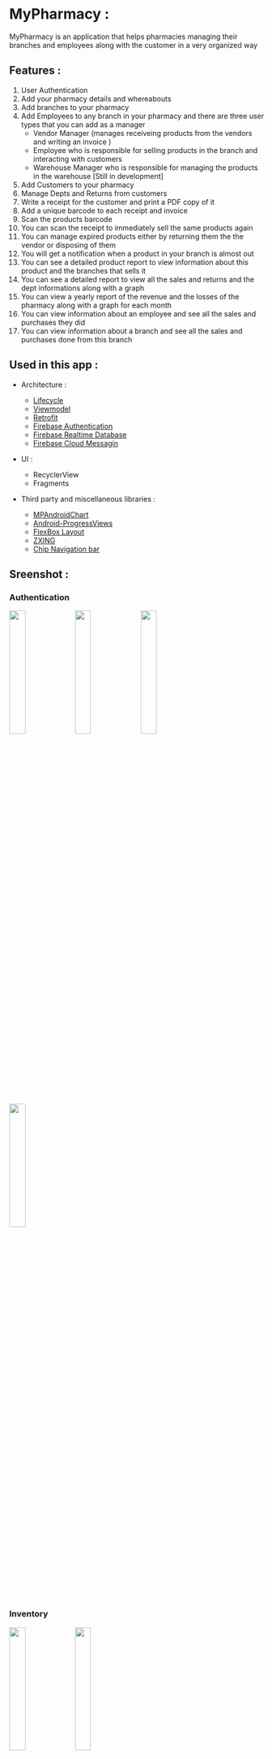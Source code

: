 # MyPharmacy :
MyPharmacy is an application that helps pharmacies managing their branches and employees along with the customer in a very organized way 

## Features :
1. User Authentication
2. Add your pharmacy details and whereabouts
3. Add branches to your pharmacy
4. Add Employees to any branch in your pharmacy and there are three user types that you can add as a manager 
    - Vendor Manager (manages receiveing products from the vendors and writing an invoice )
    - Employee who is responsible for selling products in the branch and interacting with customers
    - Warehouse Manager who is responsible for managing the products in the warehouse [Still in development]
5. Add Customers to your pharmacy
6. Manage Depts and Returns from customers
7. Write a receipt for the customer and print a PDF copy of it 
8. Add a unique barcode to each receipt and invoice 
9. Scan the products barcode 
10. You can scan the receipt to immediately sell the same products again
11. You can manage expired products either by returning them the the vendor or disposing of them
12. You will get a notification when a product in your branch is almost out 
13. You can see a detailed product report to view information about this product and the branches that sells it
14. You can see a detailed report to view all the sales and returns and the dept informations along with a graph
15. You can view a yearly report of the revenue and the losses of the pharmacy along with a graph for each month
16. You can view information about an employee and see all the sales and purchases they did
17. You can view information about a branch and see all the sales and purchases done from this branch

## Used in this app :
- Architecture :
	- [Lifecycle](https://developer.android.com/jetpack/androidx/releases/lifecycle)
	- [Viewmodel](https://developer.android.com/topic/libraries/architecture/viewmodel)
	- [Retrofit](https://square.github.io/retrofit/)
	- [Firebase Authentication](https://firebase.google.com/docs/auth)
	- [Firebase Realtime Database](https://firebase.google.com/docs/database)
	- [Firebase Cloud Messagin](https://firebase.google.com/docs/cloud-messaging)

- UI :
	- RecyclerView
	- Fragments

- Third party and miscellaneous libraries :
	- [MPAndroidChart](https://github.com/PhilJay/MPAndroidChart)
	- [Android-ProgressViews](https://github.com/zekapp/Android-ProgressViews)
	- [FlexBox Layout](https://github.com/google/flexbox-layout)
	- [ZXING](https://github.com/journeyapps/zxing-android-embedded)
	- [Chip Navigation bar](https://github.com/ismaeldivita/chip-navigation-bar)

## Sreenshot :
### Authentication
<p float="left">                                                                                        
<img src="https://user-images.githubusercontent.com/80918411/131255140-cd80241d-6009-452f-8493-8b8d2f54f64e.gif" width="25%">
<img src="https://user-images.githubusercontent.com/80918411/131254998-2aa23d01-a964-4e73-bda2-df2f5660485c.jpg" width="25%">
<img src="https://user-images.githubusercontent.com/80918411/131255022-069b3f2c-432b-46c4-b0a8-5f9ef99e0c1a.jpg" width="25%">
<img src="https://user-images.githubusercontent.com/80918411/131255029-03c07ce5-155a-494f-ad3a-6212fed97779.jpg" width="25%">
</p>
	
### Inventory 
<p float="left">                                                                                        
<img src="https://user-images.githubusercontent.com/80918411/131258820-7802a52f-87a9-49ac-a99b-c4fd3f8950f2.gif" width="25%">
<img src="https://user-images.githubusercontent.com/80918411/131258736-e41f4ecb-a9fd-41f7-90eb-c7f2a728efb1.jpg" width="25%">
</p>

### Sales
#### Adding products to the cart
<p float="left">                                                                                        
<img src="https://user-images.githubusercontent.com/80918411/131258926-fad9af3d-6b06-4adf-8b5c-2fbd3935c633.jpg" width="25%">
<img src="https://user-images.githubusercontent.com/80918411/131258925-5c891e8f-6771-49cf-8257-ebf685fc4495.jpg" width="25%">
</p>

#### Setting the customer or adding a new one
<p float="left">                                                                                        
<img src="https://user-images.githubusercontent.com/80918411/131258949-b76f6603-5e0f-44f2-89c9-982f190a9bb7.jpg" width="25%">
<img src="https://user-images.githubusercontent.com/80918411/131258950-786c80b0-78ba-4436-b6b0-ead337a9d238.jpg" width="25%">
<img src="https://user-images.githubusercontent.com/80918411/131258947-f0344922-6e04-400c-bc86-fdaeeda689bc.jpg" width="25%">
</p>

### Customers Informations:
<p float="left">                                                                                        
<img src="https://user-images.githubusercontent.com/80918411/131259731-5fb90c1f-4624-40b7-909a-40b112ee2245.jpg" width="25%">
<img src="https://user-images.githubusercontent.com/80918411/131259737-ffef649d-f7dc-4987-8a0e-62e15f864f59.jpg" width="25%">
<img src="https://user-images.githubusercontent.com/80918411/131259729-1bf702dc-6f9f-441b-b923-b2ff2e200113.jpg" width="25%">
<img src="https://user-images.githubusercontent.com/80918411/131259743-f69f9ad7-d634-4f93-bf7f-9fa4f00dd396.jpg" width="25%">
</p>

